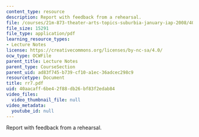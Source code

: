 ```yaml
---
content_type: resource
description: Report with feedback from a rehearsal.
file: /courses/21m-873-theater-arts-topics-suburbia-january-iap-2008/40aacaff6be42f88db26bf83f2edab84_rr7.pdf
file_size: 15291
file_type: application/pdf
learning_resource_types:
- Lecture Notes
license: https://creativecommons.org/licenses/by-nc-sa/4.0/
ocw_type: OCWFile
parent_title: Lecture Notes
parent_type: CourseSection
parent_uid: ad83f745-b739-cf10-a1ec-36adcec298c9
resourcetype: Document
title: rr7.pdf
uid: 40aacaff-6be4-2f88-db26-bf83f2edab84
video_files:
  video_thumbnail_file: null
video_metadata:
  youtube_id: null
---
```

Report with feedback from a rehearsal.